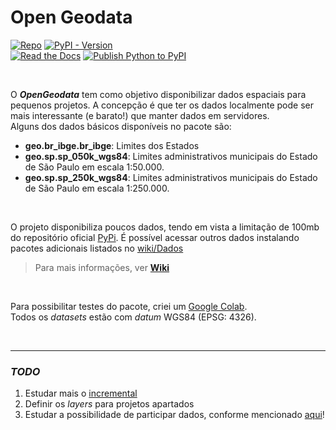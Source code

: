 # Open Geodata

[![Repo](https://img.shields.io/badge/GitHub-repo-blue?logo=github&logoColor=f5f5f5)](https://github.com/open-geodata/open-geodata)
[![PyPI - Version](https://img.shields.io/pypi/v/brazilian-holidays?logo=pypi&label=PyPI&color=blue)](https://pypi.org/project/open-geodata/)\
[![Read the Docs](https://img.shields.io/readthedocs/brazilian-holidays?logo=ReadTheDocs&label=Read%20The%20Docs)](https://brazilian-holidays.readthedocs.io/)
[![Publish Python to PyPI](https://github.com/michelmetran/brazilian-holidays/actions/workflows/publish-to-pypipoetry.yml/badge.svg)](https://github.com/open-geodata/open-geodata/actions/workflows/publish-to-pypipoetry.yml)

<br>



O **_OpenGeodata_** tem como objetivo disponibilizar dados espaciais para pequenos projetos. A concepção é que ter os
dados localmente pode ser mais interessante (e barato!) que manter dados em servidores.\
Alguns dos dados básicos disponíveis no pacote são:

- **geo.br_ibge.br_ibge**: Limites dos Estados
- **geo.sp.sp_050k_wgs84**: Limites administrativos municipais do Estado de São Paulo em escala 1:50.000.
- **geo.sp.sp_250k_wgs84**: Limites administrativos municipais do Estado de São Paulo em escala 1:250.000.

<br>

O projeto disponibiliza poucos dados, tendo em vista a limitação de 100mb do repositório oficial [PyPi](https://pypi.org/). É possível
acessar outros dados instalando pacotes adicionais listados no [wiki/Dados](https://github.com/open-geodata/open-geodata/wiki/Dados)

> Para mais informações, ver [**Wiki**](https://github.com/open-geodata/open-geodata/wiki)

<br>

Para possibilitar testes do pacote, criei um [Google Colab](https://colab.research.google.com/drive/1s_w9t599OstJ0KS99NusH2EVGYa5twMh?usp=sharing).<br>
Todos os _datasets_ estão com _datum_ WGS84 (EPSG: 4326).

<br>

---

### _TODO_

1. Estudar mais o [incremental](https://github.com/twisted/incremental)
2. Definir os _layers_ para projetos apartados
3. Estudar a possibilidade de participar dados, conforme mencionado [aqui](https://dev.to/bowmanjd/easily-load-non-python-data-files-from-a-python-package-2e8g)!

